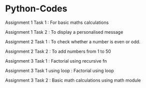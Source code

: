 # Python-Codes

Assignment 1 Task 1 : For basic maths calculations

Assignment 1 Task 2 : To display a personalised message

Assignment 2 Task 1 : To check whether a number is even or odd.

Assignment 2 Task 2 : To add numbers from 1 to 50

Assignment 3 Task 1 : Factorial using recursive fn

Assignment 3 Task 1 using loop : Factorial using loop

Assignment 3 Task 2 : Basic math calculations using math module